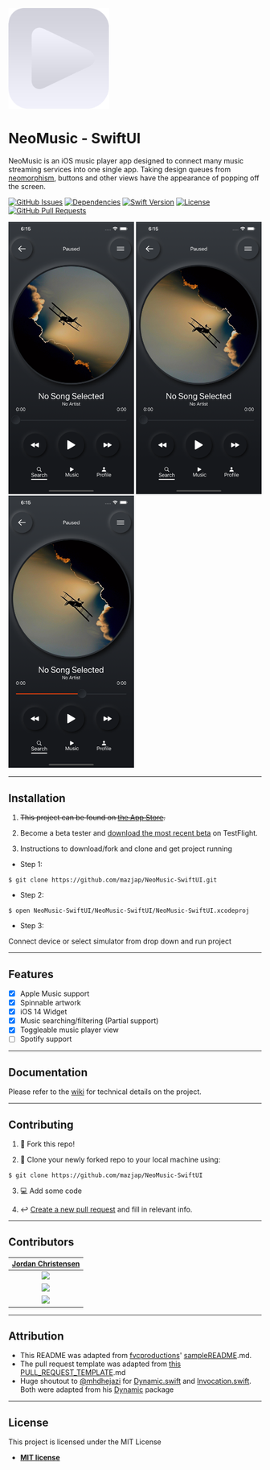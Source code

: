 <a href="#"><img src="src/project-icon.png" alt="Project-icon" width="200"></a>

# NeoMusic - SwiftUI

NeoMusic is an iOS music player app designed to connect many music streaming services into one single app. Taking design queues from [neomorphism](https://uxdesign.cc/neumorphism-in-user-interfaces-b47cef3bf3a6), buttons and other views have the appearance of popping off the screen.


[![GitHub Issues][issues-image]][issues-url]
[![Dependencies][dependency-image]][wiki-url]
[![Swift Version][swift-image]][swift-url]
[![License][license-image]][license-url]
[![GitHub Pull Requests][pr-image]][pr-url]

<!-- [![Download-iOS][appstore-image]][appstore-url] -->

<!-- Project Images -->

<a href="#"><img src="src/img-1.png" alt="img-1" width="250"></a>
<a href="#"><img src="src/img-2.png" alt="img-2" width="250"></a>
<a href="#"><img src="src/img-3.png" alt="img-3" width="250"></a>

<!-- App in Use Gifs

**App in use:**

![Recordit GIF](http://g.recordit.co/iLN6A0vSD8.gif)  -->

---

## Installation

1. ~~This project can be found on [the App Store][appstore-url].~~

2. Become a beta tester and [download the most recent beta][testflight-url] on TestFlight.

3. Instructions to download/fork and clone and get project running

- Step 1: 
```shell
$ git clone https://github.com/mazjap/NeoMusic-SwiftUI.git
```
- Step 2: 
```shell
$ open NeoMusic-SwiftUI/NeoMusic-SwiftUI/NeoMusic-SwiftUI.xcodeproj
```
- Step 3: 

Connect device or select simulator from drop down and run project

---

## Features

- [x] Apple Music support
- [x] Spinnable artwork
- [x] iOS 14 Widget
- [x] Music searching/filtering (Partial support)
- [x] Toggleable music player view
- [ ] Spotify support

---

## Documentation

Please refer to the [wiki][wiki-url] for technical details on the project.

---

## Contributing

1. :fork_and_knife: Fork this repo!

2. :dancers: Clone your newly forked repo to your local machine using:
```shell
$ git clone https://github.com/mazjap/NeoMusic-SwiftUI
```
3. :computer: Add some code

4. :leftwards_arrow_with_hook: [Create a new pull request](https://github.com/mazjap/NeoMusic-SwiftUI/compare/) and fill in relevant info.

---

## Contributors

| [Jordan Christensen][website-url] |
| :---: |
| [<img src="https://avatars0.githubusercontent.com/u/24785257?s=460&v=4" width="300" />](https://github.com/mazjap) |
| [<img src="https://github.com/favicon.ico" width="25"> ](https://github.com/mazjap) |
| [<img src="https://static.licdn.com/sc/h/al2o9zrvru7aqj8e1x2rzsrca" width="25"> ](https://www.linkedin.com/in/jordan-a-christensen/) |

---

## Attribution

- This README was adapted from [fvcproductions](https://github.com/fvcproductions/)' [sampleREADME](https://gist.github.com/fvcproductions/1bfc2d4aecb01a834b46).md.
- The pull request template was adapted from [this PULL_REQUEST_TEMPLATE](https://github.com/embeddedartistry/templates/blob/master/oss_docs/PULL_REQUEST_TEMPLATE.md).md
- Huge shoutout to [@mhdhejazi](https://github.com/mhdhejazi) for [Dynamic.swift](NeoMusic-SwiftUI/NeoMusic-SwiftUI/Helpers/Dynamic.swift) and [Invocation.swift](NeoMusic-SwiftUI/NeoMusic-SwiftUI/Helpers/Invocation.swift). Both were adapted from his [Dynamic](https://github.com/mhdhejazi/Dynamic) package

---

## License

This project is licensed under the MIT License

- **[MIT license][license-url]**

<!-- Badge Images -->
[issues-image]: https://img.shields.io/github/issues/mazjap/NeoMusic-SwiftUI "Issues"
[dependency-image]: https://img.shields.io/badge/Dependancies-0-black "Dependencies"
[license-image]: https://img.shields.io/badge/License-MIT-blue "License"
[appstore-image]: https://img.shields.io/badge/-Download%20on%20the%20App%20Store-gray?logo=apple&color=cfdfef "Download on the App Store"
[pr-image]: https://img.shields.io/github/issues-pr/mazjap/NeoMusic-SwiftUI "Pull Requests"

[objc-image]: https://img.shields.io/badge/objc-2.0-blue "Objective-C"
[swift-image]: https://img.shields.io/badge/Swift-5.2-green "Swift"

<!-- URL's -->
[no-link]: #
[issues-url]: ../../issues
[swift-url]: https://swift.org/
[objc-url]: https://developer.apple.com/library/archive/documentation/Cocoa/Conceptual/ProgrammingWithObjectiveC/Introduction/Introduction.html
[license-url]: LICENSE
[appstore-url]: #
[pr-url]: ../../pulls
[wiki-url]: ../../wiki
[website-url]: https://jordan-christensen.com
[testflight-url]: https://testflight.apple.com/join/3qfzn4o2
